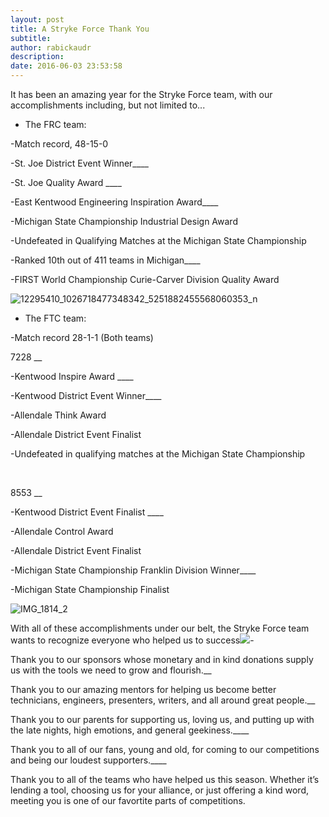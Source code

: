 ```yaml
---
layout: post
title: A Stryke Force Thank You
subtitle:
author: rabickaudr
description:
date: 2016-06-03 23:53:58
---
```


It has been an amazing year for the Stryke Force team, with our accomplishments including, but not limited to...

  * The FRC team:

-Match record, 48-15-0

-St. Joe District Event Winner____

-St. Joe Quality Award ____

-East Kentwood Engineering Inspiration Award____

-Michigan State Championship Industrial Design Award

-Undefeated in Qualifying Matches at the Michigan State Championship

-Ranked 10th out of 411 teams in Michigan____

-FIRST World Championship Curie-Carver Division Quality Award

[ ](/wp-content/uploads/2016/06/13131524_1119240151429507_161105343161706651_o.jpg) ![12295410_1026718477348342_5251882455568060353_n](http://strykeforce.org/wp-content/uploads/2016/06/12295410_1026718477348342_5251882455568060353_n.jpg)

  * The FTC team:

-Match record 28-1-1 (Both teams)

7228 __

-Kentwood Inspire Award ____

-Kentwood District Event Winner____

-Allendale Think Award

-Allendale District Event Finalist

-Undefeated in qualifying matches at the Michigan State Championship

 

8553 __

-Kentwood District Event Finalist ____

-Allendale Control Award

-Allendale District Event Finalist

-Michigan State Championship Franklin Division Winner____

-Michigan State Championship Finalist

![IMG_1814_2](/wp-content/uploads/2016/04/IMG_1814_2.jpg)

With all of these accomplishments under our belt, the Stryke Force team wants to recognize everyone who helped us to success![](https://ssl.gstatic.com/ui/v1/icons/mail/images/cleardot.gif)\-

Thank you to our sponsors whose monetary and in kind donations supply us with the tools we need to grow and flourish.__

Thank you to our amazing mentors for helping us become better technicians, engineers, presenters, writers, and all around great people.__

Thank you to our parents for supporting us, loving us, and putting up with the late nights, high emotions, and general geekiness.____

Thank you to all of our fans, young and old, for coming to our competitions and being our loudest supporters.____

Thank you to all of the teams who have helped us this season. Whether it’s lending a tool, choosing us for your alliance, or just offering a kind word, meeting you is one of our favortite parts of competitions.
